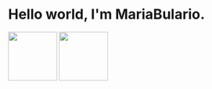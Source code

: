 <h1>
  Hello world, I'm MariaBulario.
</h1>

<div display="flex">
  <img height="100em" src="https://github-readme-stats.vercel.app/api/top-langs/?username=Penninck05&layout=compact&theme=merko" />
  <img height="100em" src="https://github-readme-stats.vercel.app/api?username=Penninck05&hide=contribs,prs&theme=merko" />
</div>
